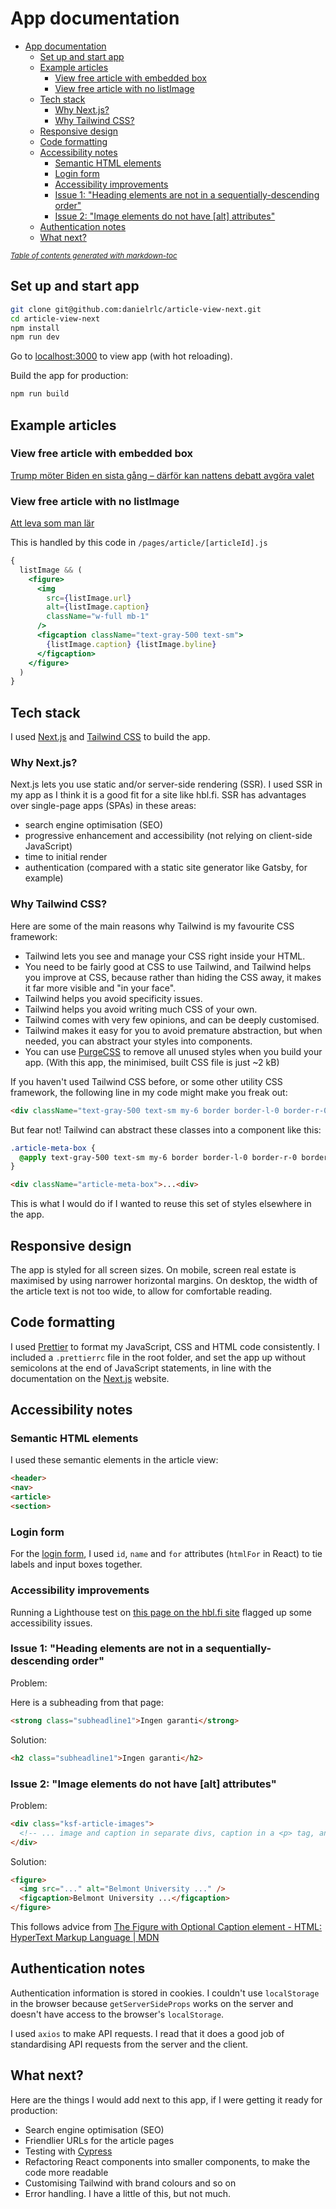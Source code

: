 # App documentation

- [App documentation](#app-documentation)
  * [Set up and start app](#set-up-and-start-app)
  * [Example articles](#example-articles)
    + [View free article with embedded box](#view-free-article-with-embedded-box)
    + [View free article with no listImage](#view-free-article-with-no-listimage)
  * [Tech stack](#tech-stack)
    + [Why Next.js?](#why-nextjs-)
    + [Why Tailwind CSS?](#why-tailwind-css-)
  * [Responsive design](#responsive-design)
  * [Code formatting](#code-formatting)
  * [Accessibility notes](#accessibility-notes)
    + [Semantic HTML elements](#semantic-html-elements)
    + [Login form](#login-form)
    + [Accessibility improvements](#accessibility-improvements)
    + [Issue 1: "Heading elements are not in a sequentially-descending order"](#issue-1---heading-elements-are-not-in-a-sequentially-descending-order-)
    + [Issue 2: "Image elements do not have [alt] attributes"](#issue-2---image-elements-do-not-have--alt--attributes-)
  * [Authentication notes](#authentication-notes)
  * [What next?](#what-next-)

<small><i><a href='http://ecotrust-canada.github.io/markdown-toc/'>Table of contents generated with markdown-toc</a></i></small>

## Set up and start app

```bash
git clone git@github.com:danielrlc/article-view-next.git
cd article-view-next
npm install
npm run dev
```

Go to [localhost:3000](http://localhost:3000/) to view app (with hot reloading).

Build the app for production:

```bash
npm run build
```

## Example articles

### View free article with embedded box

[Trump möter Biden en sista gång – därför kan nattens debatt avgöra valet](http://localhost:3000/article/a6282b95-e620-4040-87d1-731fed85a7d6)

### View free article with no listImage

[Att leva som man lär](http://localhost:3000/article/f0626495-f2ac-4220-9892-44086b12acb5)

This is handled by this code in `/pages/article/[articleId].js`

```jsx
{
  listImage && (
    <figure>
      <img
        src={listImage.url}
        alt={listImage.caption}
        className="w-full mb-1"
      />
      <figcaption className="text-gray-500 text-sm">
        {listImage.caption} {listImage.byline}
      </figcaption>
    </figure>
  )
}
```

## Tech stack

I used [Next.js](https://nextjs.org/) and [Tailwind CSS](https://tailwindcss.com/) to build the app.

### Why Next.js?

Next.js lets you use static and/or server-side rendering (SSR). I used SSR in my app as I think it is a good fit for a site like hbl.fi. SSR has advantages over single-page apps (SPAs) in these areas:
- search engine optimisation (SEO)
- progressive enhancement and accessibility (not relying on client-side JavaScript)
- time to initial render
- authentication (compared with a static site generator like Gatsby, for example)

### Why Tailwind CSS?

Here are some of the main reasons why Tailwind is my favourite CSS framework:
- Tailwind lets you see and manage your CSS right inside your HTML.
- You need to be fairly good at CSS to use Tailwind, and Tailwind helps you improve at CSS, because rather than hiding the CSS away, it makes it far more visible and "in your face".
- Tailwind helps you avoid specificity issues.
- Tailwind helps you avoid writing much CSS of your own.
- Tailwind comes with very few opinions, and can be deeply customised.
- Tailwind makes it easy for you to avoid premature abstraction, but when needed, you can abstract your styles into components.
- You can use [PurgeCSS](https://purgecss.com/) to remove all unused styles when you build your app. (With this app, the minimised, built CSS file is just ~2 kB)

If you haven't used Tailwind CSS before, or some other utility CSS framework, the following line in my code might make you freak out:

```html
<div className="text-gray-500 text-sm my-6 border border-l-0 border-r-0 border-gray-300 py-2 flex justify-between">...</div>
```

But fear not! Tailwind can abstract these classes into a component like this:

```css
.article-meta-box {
  @apply text-gray-500 text-sm my-6 border border-l-0 border-r-0 border-gray-300 py-2 flex justify-between;
}
```

```html
<div className="article-meta-box">...<div>
```

This is what I would do if I wanted to reuse this set of styles elsewhere in the app.

## Responsive design

The app is styled for all screen sizes. On mobile, screen real estate is maximised by using narrower horizontal margins. On desktop, the width of the article text is not too wide, to allow for comfortable reading.

## Code formatting

I used [Prettier](https://prettier.io/) to format my JavaScript, CSS and HTML code consistently. I included a `.prettierrc` file in the root folder, and set the app up without semicolons at the end of JavaScript statements, in line with the documentation on the [Next.js](https://nextjs.org/) website.

## Accessibility notes

### Semantic HTML elements

I used these semantic elements in the article view:

```html
<header>
<nav>
<article>
<section>
```

### Login form

For the [login form](http://localhost:3000/login), I used `id`, `name` and `for` attributes (`htmlFor` in React) to tie labels and input boxes together.

### Accessibility improvements

Running a Lighthouse test on [this page on the hbl.fi site](https://www.hbl.fi/artikel/sista-debatten-trump-biden-kan-avgora-valet-vagmastarstaterna-har-overraskat-forr/) flagged up some accessibility issues.

### Issue 1: "Heading elements are not in a sequentially-descending order"

Problem:

Here is a subheading from that page:

```html
<strong class="subheadline1">Ingen garanti</strong>
```

Solution:

```html
<h2 class="subheadline1">Ingen garanti</h2>
```

### Issue 2: "Image elements do not have [alt] attributes"

Problem:

```html
<div class="ksf-article-images">
  <!-- ... image and caption in separate divs, caption in a <p> tag, and missing alt attribute ... -->
</div>
```

Solution:

```html
<figure>
  <img src="..." alt="Belmont University ..." />
  <figcaption>Belmont University ...</figcaption>
</figure>
```

This follows advice from [The Figure with Optional Caption element - HTML: HyperText Markup Language | MDN](https://developer.mozilla.org/en-US/docs/Web/HTML/Element/figure)

## Authentication notes

Authentication information is stored in cookies. I couldn't use `localStorage` in the browser because `getServerSideProps` works on the server and doesn't have access to the browser's `localStorage`.

I used `axios` to make API requests. I read that it does a good job of standardising API requests from the server and the client.

## What next?

Here are the things I would add next to this app, if I were getting it ready for production:
- Search engine optimisation (SEO)
- Friendlier URLs for the article pages
- Testing with [Cypress](https://www.cypress.io/)
- Refactoring React components into smaller components, to make the code more readable
- Customising Tailwind with brand colours and so on
- Error handling. I have a little of this, but not much.

